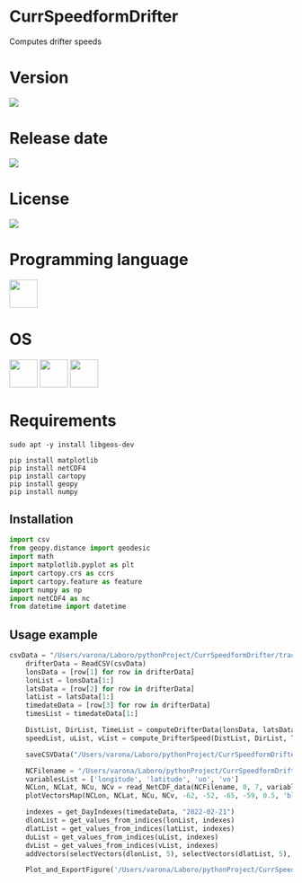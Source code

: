 # CurrSpeedformDrifter

Computes drifter speeds

# Version

![](https://img.shields.io/badge/Version%3A-1.0-success)

# Release date

![](https://img.shields.io/badge/Release%20date-Sep%2C%2017%2C%202023-9cf)

# License

![](https://img.shields.io/github/license/Ileriayo/markdown-badges?style=for-the-badge)

# Programming language

<img src="https://img.icons8.com/?size=512&id=13441&format=png" width="50"/>

# OS

<img src="https://img.icons8.com/?size=512&id=17842&format=png" width="50"/> <img src="https://img.icons8.com/?size=512&id=122959&format=png" width="50"/> <img src="https://img.icons8.com/?size=512&id=108792&format=png" width="50"/>

# Requirements

```shell
sudo apt -y install libgeos-dev
```

```shell
pip install matplotlib
pip install netCDF4
pip install cartopy
pip install geopy
pip install numpy
```

## Installation

```python
import csv
from geopy.distance import geodesic
import math
import matplotlib.pyplot as plt
import cartopy.crs as ccrs
import cartopy.feature as feature
import numpy as np
import netCDF4 as nc
from datetime import datetime
```

## Usage example

```python
csvData = "/Users/varona/Laboro/pythonProject/CurrSpeedformDrifter/track1.csv"
    drifterData = ReadCSV(csvData)
    lonsData = [row[1] for row in drifterData]
    lonList = lonsData[1:]
    latsData = [row[2] for row in drifterData]
    latList = latsData[1:]
    timedateData = [row[3] for row in drifterData]
    timesList = timedateData[1:]

    DistList, DirList, TimeList = computeDrifterData(lonsData, latsData, timedateData)
    speedList, uList, vList = compute_DrifterSpeed(DistList, DirList, TimeList)

    saveCSVData("/Users/varona/Laboro/pythonProject/CurrSpeedformDrifter/track1_output.csv", timesList, lonsData, latsData, speedList, DirList, uList, vList)

    NCFilename = "/Users/varona/Laboro/pythonProject/CurrSpeedformDrifter/cmems.nc"
    variablesList = ['longitude', 'latitude', 'uo', 'vo']
    NCLon, NCLat, NCu, NCv = read_NetCDF_data(NCFilename, 0, 7, variablesList)
    plotVectorsMap(NCLon, NCLat, NCu, NCv, -62, -52, -65, -59, 0.5, 'blue', 0.25)

    indexes = get_DayIndexes(timedateData, "2022-02-21")
    dlonList = get_values_from_indices(lonList, indexes)
    dlatList = get_values_from_indices(latList, indexes)
    duList = get_values_from_indices(uList, indexes)
    dvList = get_values_from_indices(vList, indexes)
    addVectors(selectVectors(dlonList, 5), selectVectors(dlatList, 5), selectVectors(duList, 5), selectVectors(dvList, 5), 0.5, 'green', 0.25)

    Plot_and_ExportFigure('/Users/varona/Laboro/pythonProject/CurrSpeedformDrifter/compH.jpeg')
```
